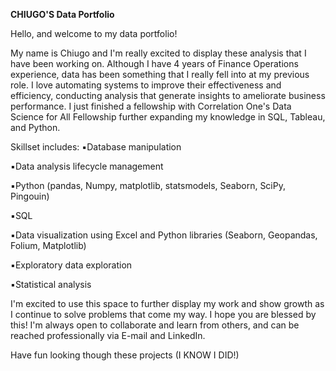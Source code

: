 **CHIUGO'S Data Portfolio**

Hello, and welcome to my data portfolio!

My name is Chiugo and I'm really excited to display these analysis that I have been working on. Although I have 4 years of Finance Operations experience, data has been something that I really fell into at my previous role.
I love automating systems to improve their effectiveness and efficiency, conducting analysis that generate insights to ameliorate business performance. I just finished a fellowship with Correlation One's Data Science for All Fellowship further expanding my knowledge in SQL, Tableau, and Python. 

Skillset includes:
▪️Database manipulation

▪️Data analysis lifecycle management

▪️Python (pandas, Numpy, matplotlib, statsmodels, Seaborn, SciPy, Pingouin)

▪️SQL

▪️Data visualization using Excel and Python libraries (Seaborn, Geopandas, Folium, Matplotlib)

▪️Exploratory data exploration

▪️Statistical analysis

I'm excited to use this space to further display my work and show growth as I continue to solve problems that come my way. I hope you are blessed by this!  I'm always open to collaborate and learn from others, and can be reached professionally via E-mail and LinkedIn.

Have fun looking though these projects (I KNOW I DID!)
